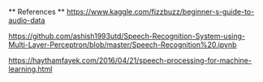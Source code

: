** References **
https://www.kaggle.com/fizzbuzz/beginner-s-guide-to-audio-data

https://github.com/ashish1993utd/Speech-Recognition-System-using-Multi-Layer-Perceptron/blob/master/Speech-Recognition%20.ipynb

https://haythamfayek.com/2016/04/21/speech-processing-for-machine-learning.html
